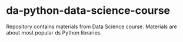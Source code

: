 ﻿# da-python-data-science-course

Repository contains materials from Data Science course. Materials are about most popular ds Python libraries.
